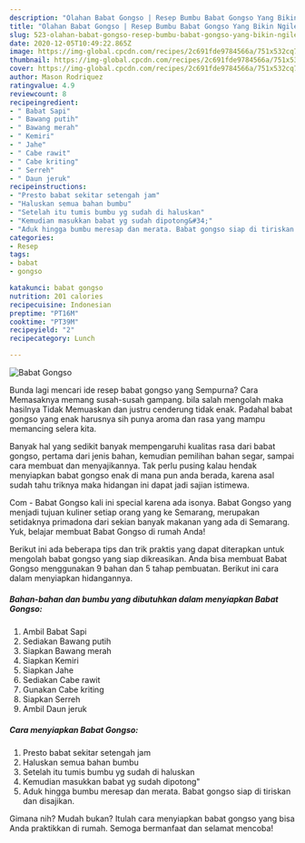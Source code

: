 ```yaml
---
description: "Olahan Babat Gongso | Resep Bumbu Babat Gongso Yang Bikin Ngiler"
title: "Olahan Babat Gongso | Resep Bumbu Babat Gongso Yang Bikin Ngiler"
slug: 523-olahan-babat-gongso-resep-bumbu-babat-gongso-yang-bikin-ngiler
date: 2020-12-05T10:49:22.865Z
image: https://img-global.cpcdn.com/recipes/2c691fde9784566a/751x532cq70/babat-gongso-foto-resep-utama.jpg
thumbnail: https://img-global.cpcdn.com/recipes/2c691fde9784566a/751x532cq70/babat-gongso-foto-resep-utama.jpg
cover: https://img-global.cpcdn.com/recipes/2c691fde9784566a/751x532cq70/babat-gongso-foto-resep-utama.jpg
author: Mason Rodriquez
ratingvalue: 4.9
reviewcount: 8
recipeingredient:
- " Babat Sapi"
- " Bawang putih"
- " Bawang merah"
- " Kemiri"
- " Jahe"
- " Cabe rawit"
- " Cabe kriting"
- " Serreh"
- " Daun jeruk"
recipeinstructions:
- "Presto babat sekitar setengah jam"
- "Haluskan semua bahan bumbu"
- "Setelah itu tumis bumbu yg sudah di haluskan"
- "Kemudian masukkan babat yg sudah dipotong&#34;"
- "Aduk hingga bumbu meresap dan merata. Babat gongso siap di tiriskan dan disajikan."
categories:
- Resep
tags:
- babat
- gongso

katakunci: babat gongso 
nutrition: 201 calories
recipecuisine: Indonesian
preptime: "PT16M"
cooktime: "PT39M"
recipeyield: "2"
recipecategory: Lunch

---
```



![Babat Gongso](https://img-global.cpcdn.com/recipes/2c691fde9784566a/751x532cq70/babat-gongso-foto-resep-utama.jpg)

Bunda lagi mencari ide resep babat gongso yang Sempurna? Cara Memasaknya memang susah-susah gampang. bila salah mengolah maka hasilnya Tidak Memuaskan dan justru cenderung tidak enak. Padahal babat gongso yang enak harusnya sih punya aroma dan rasa yang mampu memancing selera kita.

Banyak hal yang sedikit banyak mempengaruhi kualitas rasa dari babat gongso, pertama dari jenis bahan, kemudian pemilihan bahan segar, sampai cara membuat dan menyajikannya. Tak perlu pusing kalau hendak menyiapkan babat gongso enak di mana pun anda berada, karena asal sudah tahu triknya maka hidangan ini dapat jadi sajian istimewa.

Com - Babat Gongso kali ini special karena ada isonya. Babat Gongso yang menjadi tujuan kuliner setiap orang yang ke Semarang, merupakan setidaknya primadona dari sekian banyak makanan yang ada di Semarang. Yuk, belajar membuat Babat Gongso di rumah Anda!


Berikut ini ada beberapa tips dan trik praktis yang dapat diterapkan untuk mengolah babat gongso yang siap dikreasikan. Anda bisa membuat Babat Gongso menggunakan 9 bahan dan 5 tahap pembuatan. Berikut ini cara dalam menyiapkan hidangannya.

<!--inarticleads1-->

##### Bahan-bahan dan bumbu yang dibutuhkan dalam menyiapkan Babat Gongso:

1. Ambil  Babat Sapi
1. Sediakan  Bawang putih
1. Siapkan  Bawang merah
1. Siapkan  Kemiri
1. Siapkan  Jahe
1. Sediakan  Cabe rawit
1. Gunakan  Cabe kriting
1. Siapkan  Serreh
1. Ambil  Daun jeruk




<!--inarticleads2-->

##### Cara menyiapkan Babat Gongso:

1. Presto babat sekitar setengah jam
1. Haluskan semua bahan bumbu
1. Setelah itu tumis bumbu yg sudah di haluskan
1. Kemudian masukkan babat yg sudah dipotong&#34;
1. Aduk hingga bumbu meresap dan merata. Babat gongso siap di tiriskan dan disajikan.




Gimana nih? Mudah bukan? Itulah cara menyiapkan babat gongso yang bisa Anda praktikkan di rumah. Semoga bermanfaat dan selamat mencoba!
